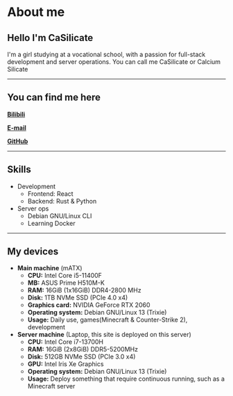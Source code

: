# About me

## Hello I'm CaSilicate
I'm a girl studying at a vocational school, with a passion for full-stack development and server operations. You can call me CaSilicate or Calcium Silicate

---

## You can find me here

**[Bilibili](https://space.bilibili.com/3493114893306155)**

**[E-mail](mailto:casilicate@outlook.com)**

**[GitHub](https://github.com/CaSilicate-dev)**

---

## Skills
- Development 
    - Frontend: React
    - Backend: Rust & Python
- Server ops
    - Debian GNU/Linux CLI
    - Learning Docker

---

## My devices
- **Main machine** (mATX)
    - **CPU:** Intel Core i5-11400F 
    - **MB:** ASUS Prime H510M-K
    - **RAM:** 16GiB (1x16GiB) DDR4-2800 MHz
    - **Disk:** 1TB NVMe SSD (PCIe 4.0 x4)
    - **Graphics card:** NVIDIA GeForce RTX 2060
    - **Operating system:** Debian GNU/Linux 13 (Trixie)
    - **Usage:** Daily use, games(Minecraft & Counter-Strike 2), development
- **Server machine** (Laptop, this site is deployed on this server)
    - **CPU:** Intel Core i7-13700H
    - **RAM:** 16GiB (2x8GiB) DDR5-5200MHz
    - **Disk:** 512GB NVMe SSD (PCIe 3.0 x4)
    - **GPU:** Intel Iris Xe Graphics
    - **Operating system:** Debian GNU/Linux 13 (Trixie)
    - **Usage:** Deploy something that require continuous running, such as a Minecraft server